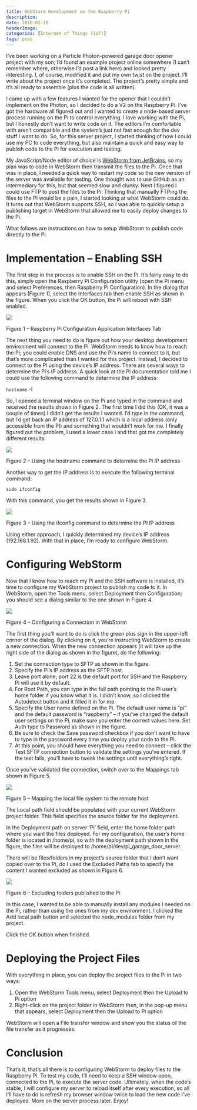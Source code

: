```yaml
---
title: WebStorm Development on the Raspberry Pi
description: 
date: 2016-02-10
headerImage: 
categories: [Internet of Things (IoT)]
tags: post
---
```


I’ve been working on a Particle Photon-powered garage door opener project with my son; I’d found an example project online somewhere (I can’t remember where, otherwise I’d post a link here) and looked pretty interesting. I, of course, modified it and put my own twist on the project. I’ll write about the project once it’s completed. The project’s pretty simple and it’s all ready to assemble (plus the code is all written).

I came up with a few features I wanted for the opener that I couldn’t implement on the Photon, so I decided to do a V2 on the Raspberry Pi. I’ve got the hardware all figured out and I wanted to create a node-based server process running on the Pi to control everything. I love working with the Pi, but I honestly don’t want to write code on it. The editors I’m comfortable with aren’t compatible and the system’s just not fast enough for the dev stuff I want to do. So, for this server project, I started thinking of how I could use my PC to code everything, but also maintain a quick and easy way to publish code to the Pi for execution and testing.

My JavaScript/Node editor of choice is [WebStorm from JetBrains](https://www.jetbrains.com/webstorm/), so my plan was to code in WebStorm then transmit the files to the Pi. Once that was in place, I needed a quick way to restart my code so the new version of the server was available for testing. One thought was to use GitHub as an intermediary for this, but that seemed slow and clunky. Next I figured I could use FTP to post the files to the Pi. Thinking that manually FTPing the files to the Pi would be a pain, I started looking at what WebStorm could do. It turns out that WebStorm supports SSH, so I was able to quickly setup a publishing target in WebStorm that allowed me to easily deploy changes to the Pi.

What follows are instructions on how to setup WebStorm to publish code directly to the Pi.

Implementation – Enabling SSH
=============================

The first step in the process is to enable SSH on the Pi. It’s fairly easy to do this, simply open the Raspberry Pi Configuration utility (open the Pi menu and select Preferences, then Raspberry Pi Configuration). In the dialog that appears (Figure 1), select the Interfaces tab then enable SSH as shown in the figure. When you click the OK button, the Pi will reboot with SSH enabled.

![](/images/stories/2016/raspberry_pi_configuration.png)

Figure 1 – Raspberry Pi Configuration Application Interfaces Tab

The next thing you need to do is figure out how your desktop development environment will connect to the Pi. WebStorm needs to know how to reach the Pi; you could enable DNS and use the Pi’s name to connect to it, but that’s more complicated than I wanted for this project. Instead, I decided to connect to the Pi using the device’s IP address. There are several ways to determine the Pi’s IP address. A quick look at the Pi documentation told me I could use the following command to determine the IP address:

`hostname` -I

So, I opened a terminal window on the Pi and typed in the command and received the results shown in Figure 2. The first time I did this (OK, it was a couple of times) I didn’t get the results I wanted. I’d type in the command, but I’d get back an IP address of 127.0.1.1 which is a local address (only accessible from the PI) and something that wouldn’t work for me. I finally figured out the problem, I used a lower case i and that got me completely different results.

![](/images/stories/2016/raspberry_pi_hostname.png)

Figure 2 – Using the hostname command to determine the Pi IP address

Another way to get the IP address is to execute the following terminal command:

`sudo ifconfig`

With this command, you get the results shown in Figure 3.

![](/images/stories/2016/raspberry_pi_ifconfig.png)

Figure 3 – Using the ifconfig command to determine the PI IP address

Using either approach, I quickly determined my device’s IP address (192.168.1.92). With that in place, I’m ready to configure WebStorm.

Configuring WebStorm
====================

Now that I know how to reach my Pi and the SSH software is installed, it’s time to configure my WebStorm project to publish my code to it. In WebStorm, open the Tools menu, select Deployment then Configuration; you should see a dialog similar to the one shown in Figure 4.

![](/images/stories/2016/webstorm_pi_1_640.png)

Figure 4 – Configuring a Connection in WebStorm

The first thing you’ll want to do is click the green plus sign in the upper-left corner of the dialog. By clicking on it, you’re instructing WebStorm to create a new connection. When the new connection appears (it will take up the right side of the dialog as shown in the figure), do the following:

1.  Set the connection type to SFTP as shown in the figure.
2.  Specify the Pi’s IP address as the SFTP host.
3.  Leave port alone; port 22 is the default port for SSH and the Raspberry Pi will use it by default.
4.  For Root Path, you can type in the full path pointing to the Pi user’s home folder if you know what it is. I didn’t know, so I clicked the Autodetect button and it filled it in for me.
5.  Specify the User name defined on the Pi. The default user name is “pi” and the default password is “raspberry” – if you’ve changed the default user settings on the Pi, make sure you enter the correct values here. Set Auth type to Password as shown in the figure.
6.  Be sure to check the Save password checkbox if you don’t want to have to type in the password every time you deploy your code to the Pi.
7.  At this point, you should have everything you need to connect – click the Test SFTP connection button to validate the settings you’ve entered. If the test fails, you’ll have to tweak the settings until everything’s right.

Once you’ve validated the connection, switch over to the Mappings tab shown in Figure 5.

![](/images/stories/2016/webstorm_pi_2_640.png)

Figure 5 – Mapping the local file system to the remote host

The Local path field should be populated with your current WebStorm project folder. This field specifies the source folder for the deployment.

In the Deployment path on server ‘Pi’ field, enter the home folder path where you want the files deployed. For my configuration, the user’s home folder is located in /home/pi, so with the deployment path shown in the figure, the files will be deployed to /home/pi/dev/pi\_garage\_door\_server.

There will be files/folders in my project’s source folder that I don’t want copied over to the Pi, do I used the Excluded Paths tab to specify the content I wanted excluded as shown in Figure 6.

![](/images/stories/2016/webstorm_pi_3_640.png)

Figure 6 – Excluding folders published to the Pi

In this case, I wanted to be able to manually install any modules I needed on the Pi, rather than using the ones from my dev environment. I clicked the Add local path button and selected the node\_modules folder from my project.

Click the OK button when finished.

Deploying the Project Files
===========================

With everything in place, you can deploy the project files to the Pi in two ways:

1.  Open the WebStorm Tools menu, select Deployment then the Upload to Pi option
2.  Right-click on the project folder in WebStorm then, in the pop-up menu that appears, select Deployment then the Upload to Pi option

WebStorm will open a File transfer window and show you the status of the file transfer as it progresses.

Conclusion
==========

That’s it, that’s all there is to configuring WebStorm to deploy files to the Raspberry Pi. To test my code, I’ll need to keep a SSH window open, connected to the Pi, to execute the server code. Ultimately, when the code’s stable, I will configure my server to reload itself after every execution, so all I’ll have to do is refresh my browser window twice to load the new code I’ve deployed. More on the server process later. Enjoy!